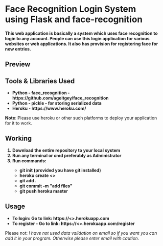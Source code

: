 <h1>Face Recognition Login System using Flask and face-recognition</h1>
<h4>This web application is basically a system which uses face recognition to login to any account. People can use this login application for various websites or web applications. It also has provision for registering face for new entries. 
</h4>
<h2>Preview</h2>
<h2>Tools & Libraries Used</h2>
<ul>
<b>
<li>Python - face_recognition - https://github.com/ageitgey/face_recognition</li>
<li>Python - pickle - for storing serialized data</li>
<li>Heroku - https://www.heroku.com/</li>
</b>
</ul>
<strong>Note: </strong>Please use heroku or other such platforms to deploy your application for it to work.
<h2>Working</h2>
<ol>
<b>
<li>Download the entire repository to your local system</li>
<li>Run any terminal or cmd preferably as Administrator</li>
<li>Run commands:</li>
<ul>
<li>git init (provided you have git installed)</li>
<li>heroku create <<your app name>></li>
<li>git add .</li>
<li>git commit -m "add files"</li>
<li>git push heroku master</li>
</ul>
</b>
</ol>
<h2>Usage</h2>
<ul>
<b>
<li>To login: Go to link: https://<<your app name>>.herokuapp.com</li>
<li>To register - Go to link: https://<<your app name>>.herokuapp.com/register</li>
</b>
</ul>
Please not: <i>I have not used data validation on email so if you want you can add it in your program. Otherwise please enter email with caution.</i>
